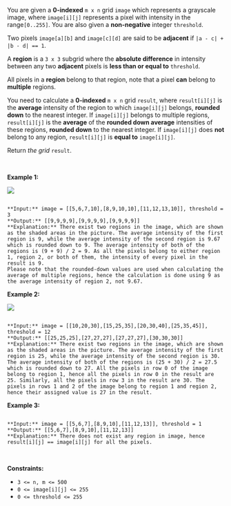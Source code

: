 You are given a **0-indexed** `m x n` grid `image` which represents a grayscale image, where `image[i][j]` represents a pixel with intensity in the range`[0..255]`. You are also given a **non-negative** integer `threshold`.


Two pixels `image[a][b]` and `image[c][d]` are said to be **adjacent** if `|a - c| + |b - d| == 1`.


A **region** is a `3 x 3` subgrid where the **absolute difference** in intensity between any two **adjacent** pixels is **less than or equal to** `threshold`.


All pixels in a **region** belong to that region, note that a pixel **can** belong to **multiple** regions.


You need to calculate a **0-indexed** `m x n` grid `result`, where `result[i][j]` is the **average** intensity of the region to which `image[i][j]` belongs, **rounded down** to the nearest integer. If `image[i][j]` belongs to multiple regions, `result[i][j]` is the **average** of the **rounded down average** intensities of these regions, **rounded down** to the nearest integer. If `image[i][j]` does **not** belong to any region, `result[i][j]` is **equal to** `image[i][j]`.


Return *the grid* `result`.


 


**Example 1:**


![](https://assets.leetcode.com/uploads/2023/12/21/example0corrected.png)

```

**Input:** image = [[5,6,7,10],[8,9,10,10],[11,12,13,10]], threshold = 3
**Output:** [[9,9,9,9],[9,9,9,9],[9,9,9,9]]
**Explanation:** There exist two regions in the image, which are shown as the shaded areas in the picture. The average intensity of the first region is 9, while the average intensity of the second region is 9.67 which is rounded down to 9. The average intensity of both of the regions is (9 + 9) / 2 = 9. As all the pixels belong to either region 1, region 2, or both of them, the intensity of every pixel in the result is 9. 
Please note that the rounded-down values are used when calculating the average of multiple regions, hence the calculation is done using 9 as the average intensity of region 2, not 9.67.

```

**Example 2:**


![](https://assets.leetcode.com/uploads/2023/12/21/example1corrected.png)

```

**Input:** image = [[10,20,30],[15,25,35],[20,30,40],[25,35,45]], threshold = 12
**Output:** [[25,25,25],[27,27,27],[27,27,27],[30,30,30]]
**Explanation:** There exist two regions in the image, which are shown as the shaded areas in the picture. The average intensity of the first region is 25, while the average intensity of the second region is 30. The average intensity of both of the regions is (25 + 30) / 2 = 27.5 which is rounded down to 27. All the pixels in row 0 of the image belong to region 1, hence all the pixels in row 0 in the result are 25. Similarly, all the pixels in row 3 in the result are 30. The pixels in rows 1 and 2 of the image belong to region 1 and region 2, hence their assigned value is 27 in the result.

```

**Example 3:**



```

**Input:** image = [[5,6,7],[8,9,10],[11,12,13]], threshold = 1
**Output:** [[5,6,7],[8,9,10],[11,12,13]]
**Explanation:** There does not exist any region in image, hence result[i][j] == image[i][j] for all the pixels.

```

 


**Constraints:**


* `3 <= n, m <= 500`
* `0 <= image[i][j] <= 255`
* `0 <= threshold <= 255`


